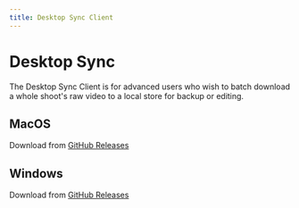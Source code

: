 ```yaml
---
title: Desktop Sync Client
---
```


# Desktop Sync

<Leader>

The Desktop Sync Client is for advanced users who wish to batch download a whole shoot's raw video to a local store for backup or editing.

</Leader>

## MacOS

Download from [GitHub Releases](https://github.com/our-story-media/ourstory-desktop/releases/latest/download/Our.Story.Sync-1.1.pkg)

## Windows

Download from [GitHub Releases](https://github.com/our-story-media/ourstory-desktop/releases/latest/download/WindowsOnlineInstaller.exe)